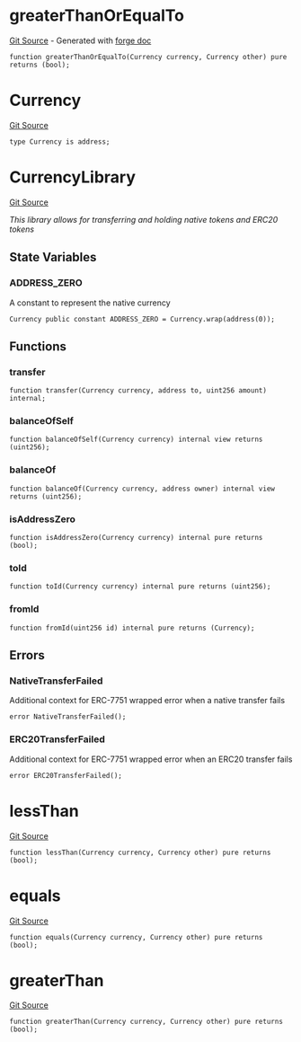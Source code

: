 # greaterThanOrEqualTo
[Git Source](https://github.com/uniswap/v4-core/blob/d4185626c68e29de37023e453623d44cb9c12b51/src/types/Currency.sol) - Generated with [forge doc](https://book.getfoundry.sh/reference/forge/forge-doc)


```solidity
function greaterThanOrEqualTo(Currency currency, Currency other) pure returns (bool);
```

# Currency
[Git Source](https://github.com/uniswap/v4-core/blob/d4185626c68e29de37023e453623d44cb9c12b51/src/types/Currency.sol)


```solidity
type Currency is address;
```

# CurrencyLibrary
[Git Source](https://github.com/uniswap/v4-core/blob/d4185626c68e29de37023e453623d44cb9c12b51/src/types/Currency.sol)

*This library allows for transferring and holding native tokens and ERC20 tokens*


## State Variables
### ADDRESS_ZERO
A constant to represent the native currency


```solidity
Currency public constant ADDRESS_ZERO = Currency.wrap(address(0));
```


## Functions
### transfer


```solidity
function transfer(Currency currency, address to, uint256 amount) internal;
```

### balanceOfSelf


```solidity
function balanceOfSelf(Currency currency) internal view returns (uint256);
```

### balanceOf


```solidity
function balanceOf(Currency currency, address owner) internal view returns (uint256);
```

### isAddressZero


```solidity
function isAddressZero(Currency currency) internal pure returns (bool);
```

### toId


```solidity
function toId(Currency currency) internal pure returns (uint256);
```

### fromId


```solidity
function fromId(uint256 id) internal pure returns (Currency);
```

## Errors
### NativeTransferFailed
Additional context for ERC-7751 wrapped error when a native transfer fails


```solidity
error NativeTransferFailed();
```

### ERC20TransferFailed
Additional context for ERC-7751 wrapped error when an ERC20 transfer fails


```solidity
error ERC20TransferFailed();
```

# lessThan
[Git Source](https://github.com/uniswap/v4-core/blob/d4185626c68e29de37023e453623d44cb9c12b51/src/types/Currency.sol)


```solidity
function lessThan(Currency currency, Currency other) pure returns (bool);
```

# equals
[Git Source](https://github.com/uniswap/v4-core/blob/d4185626c68e29de37023e453623d44cb9c12b51/src/types/Currency.sol)


```solidity
function equals(Currency currency, Currency other) pure returns (bool);
```

# greaterThan
[Git Source](https://github.com/uniswap/v4-core/blob/d4185626c68e29de37023e453623d44cb9c12b51/src/types/Currency.sol)


```solidity
function greaterThan(Currency currency, Currency other) pure returns (bool);
```

